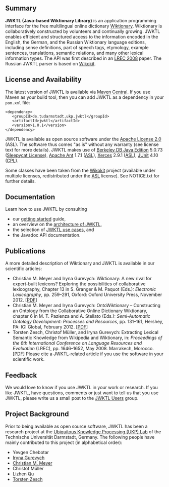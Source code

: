 ## Summary ##
**JWKTL (Java-based Wiktionary Library)** is an application programming interface for the free  multilingual online dictionary [Wiktionary](http://www.wiktionary.org). Wiktionary is collaboratively constructed by volunteers and continually growing. JWKTL enables efficient and structured access to the information encoded in the English, the German, and the Russian Wiktionary language editions, including sense definitions, part of speech tags, etymology, example sentences, translations, semantic relations, and many other lexical information types. The API was first described in an [LREC 2008](http://www.ukp.tu-darmstadt.de/fileadmin/user_upload/Group_UKP/publikationen/2008/lrec08_camera_ready.pdf) paper. The Russian JWKTL parser is based on [Wikokit](http://code.google.com/p/wikokit/).


## License and Availability ##
The latest version of JWKTL is available via [Maven Central](http://search.maven.org/#search|ga|1|de.tudarmstadt.ukp.jwktl). If you use Maven as your build tool, then you can add JWKTL as a dependency in your `pom.xml` file:

```
<dependency>
   <groupId>de.tudarmstadt.ukp.jwktl</groupId>
   <artifactId>jwktl</artifactId>
   <version>1.0.1</version>
</dependency>
```

JWKTL is available as open source software under the [Apache License 2.0](http://www.apache.org/licenses/LICENSE-2.0) (ASL). The software thus comes "as is" without any warranty (see license text for more details). JWKTL makes use of
[Berkeley DB Java Edition](http://www.oracle.com/technetwork/products/berkeleydb/downloads/index-098622.html) 5.0.73 ([Sleepycat License](http://download.oracle.com/maven/com/sleepycat/je/license.txt)),
[Apache Ant](http://archive.apache.org/dist/ant/source/) 1.7.1 ([ASL](http://www.apache.org/licenses/LICENSE-2.0)),
[Xerces](http://xerces.apache.org/xerces2-j/) 2.9.1 ([ASL](http://www.apache.org/licenses/LICENSE-2.0)),
[JUnit](http://junit.org/) 4.10 ([CPL](http://www.opensource.org/licenses/cpl1.0.txt)).

Some classes have been taken from the [Wikokit](http://code.google.com/p/wikokit/) project (available under multiple licenses, redistributed under the [ASL](http://www.apache.org/licenses/LICENSE-2.0) license). See NOTICE.txt for further details.


## Documentation ##
Learn how to use JWKTL by consulting
  * our [getting started](GettingStarted.md) guide,
  * an overview on the [architecture of JWKTL](JWKTLArchitecture.md),
  * the selection of [JWKTL use cases](JWKTLUseCases.md), and
  * the Javadoc API documentation.

## Publications ##
A more detailed description of Wiktionary and JWKTL is available in our scientific articles:
  * Christian M. Meyer and Iryna Gurevych: Wiktionary: A new rival for expert-built lexicons? Exploring the possibilities of collaborative lexicography, Chapter 13 in S. Granger & M. Paquot (Eds.): _Electronic Lexicography_, pp. 259–291, Oxford: Oxford University Press, November 2012. [[PDF](http://www.ukp.tu-darmstadt.de/publications/details/?no_cache=1&tx_bibtex_pi1%5Bpub_id%5D=TUD-CS-2012-0008)]
  * Christian M. Meyer and Iryna Gurevych: OntoWiktionary – Constructing an Ontology from the Collaborative Online Dictionary Wiktionary, chapter 6 in M. T. Pazienza and A. Stellato (Eds.): _Semi-Automatic Ontology Development: Processes and Resources_, pp. 131–161, Hershey, PA: IGI Global, February 2012. [[PDF](http://www.ukp.tu-darmstadt.de/publications/details/?no_cache=1&tx_bibtex_pi1%5Bpub_id%5D=TUD-CS-2011-0202)]
  * Torsten Zesch, Christof Müller, and Iryna Gurevych: Extracting Lexical Semantic Knowledge from Wikipedia and Wiktionary, in: _Proceedings of the 6th International Conference on Language Resources and Evaluation_ (LREC), pp. 1646–1652, May 2008. Marrakech, Morocco. [[PDF](http://www.ukp.tu-darmstadt.de/publications/details/?no_cache=1&tx_bibtex_pi1%5Bpub_id%5D=TUD-CS-2008-4)]
Please cite a JWKTL-related article if you use the software in your scientific work.

## Feedback ##

We would love to know if you use JWKTL in your work or research. If you like JWKTL, have questions, comments or just want to tell us that you use JWKTL, please write us a small post to the [JWKTL Users](https://groups.google.com/forum/#!forum/jwktl-users) group.



## Project Background ##
Prior to being available as open source software, JWKTL has been a research project at the [Ubiquitous Knowledge Processing (UKP) Lab](http://www.ukp.tu-darmstadt.de/) of the Technische Universität Darmstadt, Germany. The following people have mainly contributed to this project (in alphabetical order):
  * Yevgen Chebotar
  * [Iryna Gurevych](http://www.ukp.tu-darmstadt.de/people/group-heads/prof-dr-iryna-gurevych/?no_cache=1)
  * [Christian M. Meyer](http://www.ukp.tu-darmstadt.de/people/meyer/)
  * Christof Müller
  * Lizhen Qu
  * [Torsten Zesch](https://www.ukp.tu-darmstadt.de/people/associated-researchers/prof-dr-torsten-zesch/)